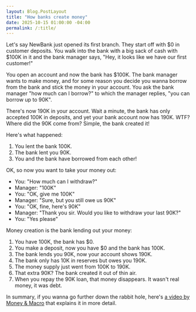 ```yaml
---
layout: Blog.PostLayout
title: "How banks create money"
date: 2025-10-15 01:00:00 -04:00
permalink: /:title/
---
```


Let's say NewBank just opened its first branch. They start off with $0 in customer deposits. You walk into the bank with a big sack of cash with $100K in it and the bank manager says, "Hey, it looks like we have our first customer!"

You open an account and now the bank has $100K. The bank manager wants to make money, and for some reason you decide you wanna borrow from the bank and stick the money in your account. You ask the bank manager "how much can I borrow?" to which the manager replies, "you can borrow up to 90K".

There's now 190K in your account. Wait a minute, the bank has only accepted 100K in deposits, and yet your bank account now has 190K. WTF? Where did the 90K come from? Simple, the bank created it!

Here's what happened:

1. You lent the bank 100K.
2. The bank lent you 90K.
3. You and the bank have borrowed from each other!

OK, so now you want to take your money out:

- You: "How much can I withdraw?"
- Manager: "100K"
- You: "OK, give me 100K"
- Manager: "Sure, but you still owe us 90K"
- You: "OK, fine, here's 90K"
- Manager: "Thank you sir. Would you like to withdraw your last 90K?"
- You: "Yes please"

Money creation is the bank lending out your money:

1. You have 100K, the bank has $0.
2. You make a deposit, now you have $0 and the bank has 100K.
3. The bank lends you 90K, now your account shows 190K.
4. The bank only has 10K in reserves but owes you 190K.
5. The money supply just went from 100K to 190K.
6. That extra 90K? The bank created it out of thin air.
7. When you repay the 90K loan, that money disappears. It wasn't real money, it was debt.

In summary, if you wanna go further down the rabbit hole, here's [a video by Money & Macro](https://youtu.be/cDNSNX48Kmo?si=1ofNaXHNdAFXw1wG) that explains it in more detail.
